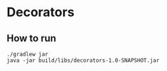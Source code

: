 # Decorators

## How to run

```shell
./gradlew jar
java -jar build/libs/decorators-1.0-SNAPSHOT.jar
```
